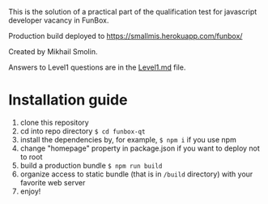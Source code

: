 This is the solution of a practical part of the qualification test for javascript developer vacancy in FunBox.

Production build deployed to https://smallmis.herokuapp.com/funbox/

Created by Mikhail Smolin.

Answers to Level1 questions are in the [Level1.md](Level1.md) file.

# Installation guide
1. clone this repository
2. cd into repo directory ```$ cd funbox-qt``` 
3. install the dependencies by, for example, ```$ npm i``` if you use npm
4. change "homepage" property in package.json if you want to deploy not to root
5. build a production bundle ```$ npm run build```
6. organize access to static bundle (that is in ```/build``` directory) with your favorite web server
7. enjoy!
